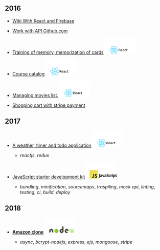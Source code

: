 ## 2016

* [Wiki With React and Firebase](https://github.com/it-spectre-ru/react-firebase)

* [Work with API Github.com](https://github.com/it-spectre-ru/react-api-github)

* [Training of memory, memorization of cards](https://github.com/it-spectre-ru/react-flash_card)![ReactJS](./reactjs.png "ReactJS")

* [Course catalog](https://github.com/it-spectre-ru/react-catalog)![ReactJS](./reactjs.png "ReactJS")

* [Managing movies list.](https://github.com/it-spectre-ru/react-movies)![ReactJS](./reactjs.png "ReactJS")

* [Shopping cart with stripe payment](https://github.com/it-spectre-ru/nodejs-shopping-cart)


## 2017

* [A weather, timer and todo application](https://github.com/it-spectre-ru/react-complete)![ReactJS](./reactjs.png "ReactJS")

	- _reactjs_,  _redux_

* [JavaScript starter development kit](https://github.com/it-spectre-ru/js-starter-kit)![JS](./js.png "JS Starter Kit")

	- _bundling_,  _minification_,  _sourcemaps_,  _traspiling_,  _mock api_, _linting_, _testing_, _ci_, _build_, _deploy_


## 2018
* [**Amazon clone**](https://github.com/it-spectre-ru/e-commerce)![NodeJS](./nodejs.png "NodeJS Project")

	- _async_,  _bcrypt-nodejs_,  _express_,  _ejs_,  _mongoose_, _stripe_
